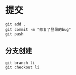 # 提交
```
git add .
git commit -m "修复了登录的bug"
git push
```
## 分支创建
```
git branch li 
git checkout li